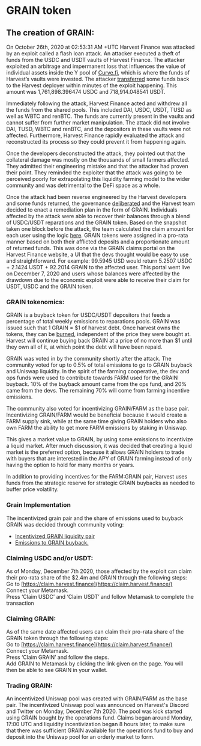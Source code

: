 # GRAIN token

## The creation of GRAIN: <a id="the-creation-of-grain"></a>

On October 26th, 2020 at 02:53:31 AM +UTC Harvest Finance was attacked by an exploit called a flash loan attack. An attacker executed a theft of funds from the USDC and USDT vaults of Harvest Finance. The attacker exploited an arbitrage and impermanent loss that influences the value of individual assets inside the Y pool of [Curve.fi](http://curve.fi/), which is where the funds of Harvest’s vaults were invested. The attacker [transferred](https://etherscan.io/tx/0x25119cd54a4562aa427d9770af383512f9cb5e8e4d17232ad96b69dc293a3510) some funds back to the Harvest deployer within minutes of the exploit happening. This amount was 1,761,898.396474 USDC and 718,914.048541 USDT.

Immediately following the attack, Harvest Finance acted and withdrew all the funds from the shared pools. This included DAI, USDC, USDT, TUSD as well as WBTC and renBTC. The funds are currently present in the vaults and cannot suffer from further market manipulation. The attack did not involve DAI, TUSD, WBTC and renBTC, and the depositors in these vaults were not affected. Furthermore, Harvest Finance rapidly evaluated the attack and reconstructed its process so they could prevent it from happening again.

Once the developers deconstructed the attack, they pointed out that the collateral damage was mostly on the thousands of small farmers affected. They admitted their engineering mistake and that the attacker had proven their point. They reminded the exploiter that the attack was going to be perceived poorly for extrapolating this liquidity farming model to the wider community and was detrimental to the DeFi space as a whole.

Once the attack had been reverse engineered by the Harvest developers and some funds returned, the governance [deliberated](https://snapshot.page/#/farm/proposal/QmYF62qGaqyHAXt88Hmxise6CFaSWxnTmi5VedZ3VX8Zy2) and the Harvest team decided to enact a remediation plan in the form of GRAIN. Individuals affected by the attack were able to recover their balances through a blend of USDC/USDT reparations and the GRAIN token. Based on the snapshot taken one block before the attack, the team calculated the claim amount for each user using the logic [here](https://github.com/harvest-finance/snapshot). GRAIN tokens were assigned in a pro-rata manner based on both their afflicted deposits and a proportionate amount of returned funds. This was done via the GRAIN claims portal on the Harvest Finance website, a UI that the devs thought would be easy to use and straightforward. For example: 99.5945 USD would return 5.2507 USDC + 2.1424 USDT + 92.2014 GRAIN to the affected user. This portal went live on December 7, 2020 and users whose balances were affected by the drawdown due to the economic exploit were able to receive their claim for USDT, USDC and the GRAIN token.

### GRAIN tokenomics: <a id="grain-tokenomics"></a>

GRAIN is a buyback token for USDC/USDT depositors that feeds a percentage of total weekly emissions to reparations pools. GRAIN was issued such that 1 GRAIN = $1 of harvest debt. Once harvest owns the tokens, they can be [burned](https://cointelegraph.com/explained/token-burning-explained), independent of the price they were bought at. Harvest will continue buying back GRAIN at a price of no more than $1 until they own all of it, at which point the debt will have been repaid.

GRAIN was voted in by the community shortly after the attack. The community voted for up to 0.5% of total emissions to go to GRAIN buyback and Uniswap liquidity. In the spirit of the farming cooperative, the dev and ops funds were used to contribute towards FARM used for the GRAIN buyback. 10% of the buyback amount came from the ops fund, and 20% came from the devs. The remaining 70% will come from farming incentive emissions.

The community also voted for incentivizing GRAIN/FARM as the base pair. Incentivizing GRAIN/FARM would be beneficial because it would create a FARM supply sink, while at the same time giving GRAIN holders who also own FARM the ability to get more FARM emissions by staking in Uniswap.

This gives a market value to GRAIN, by using some emissions to incentivize a liquid market. After much discussion, it was decided that creating a liquid market is the preferred option, because it allows GRAIN holders to trade with buyers that are interested in the APY of GRAIN farming instead of only having the option to hold for many months or years.

In addition to providing incentives for the FARM:GRAIN pair, Harvest uses funds from the strategic reserve for strategic GRAIN buybacks as needed to buffer price volatility. 

### Grain Implementation

The incentivized grain pair and the share of emissions used to buyback GRAIN was decided through community voting:

* [Incentivized GRAIN liquidity pair](https://snapshot.org/#/harvestfi.eth/proposal/QmcDvydQU86y2xCQkktMVLaMojWzaQTsLb5rKp4s92DRzs)
* [Emissions to GRAIN buyback. ](https://snapshot.org/#/harvestfi.eth/proposal/QmNcH9EvtbHSb2rSGXBbGVFKPPn6yz3K4BWxfaNjvt6bze)

### Claiming USDC and/or USDT: <a id="claiming-usdc-andor-usdt"></a>

As of Monday, December 7th 2020, those affected by the exploit can claim their pro-rata share of the $2.4m and GRAIN through the following steps:  
Go to [https://claim.harvest.finance](https://claim.harvest.finance/)  
Connect your Metamask.  
Press ‘Claim USDC’ and ‘Claim USDT’ and follow Metamask to complete the transaction

### Claiming GRAIN: <a id="claiming-grain"></a>

As of the same date affected users can claim their pro-rata share of the GRAIN token through the following steps:  
Go to [https://claim.harvest.finance](https://claim.harvest.finance/)  
Connect your Metamask.  
Press ‘Claim GRAIN’ and follow the steps.  
Add GRAIN to Metamask by clicking the link given on the page. You will then be able to see GRAIN in your wallet.

### Trading GRAIN: <a id="trading-grain"></a>

An incentivized Uniswap pool was created with GRAIN/FARM as the base pair. The incentivized Uniswap pool was announced on Harvest's Discord and Twitter on Monday, December 7th 2020. The pool was kick started using GRAIN bought by the operations fund. Claims began around Monday, 17:00 UTC and liquidity incentivization began 8 hours later, to make sure that there was sufficient GRAIN available for the operations fund to buy and deposit into the Uniswap pool for an orderly market to form.

